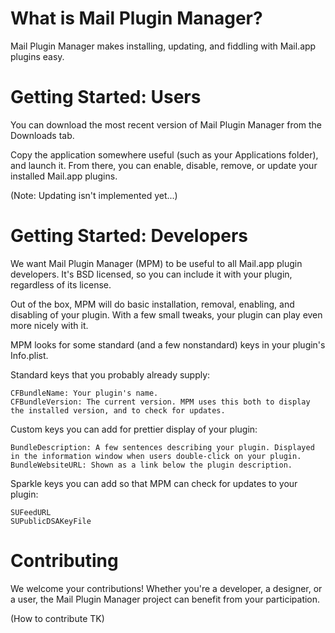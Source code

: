 What is Mail Plugin Manager?
============================

Mail Plugin Manager makes installing, updating, and fiddling with Mail.app plugins easy. 

Getting Started: Users
======================

You can download the most recent version of Mail Plugin Manager from the Downloads tab.

Copy the application somewhere useful (such as your Applications folder), and launch it.
From there, you can enable, disable, remove, or update your installed Mail.app plugins.

(Note: Updating isn't implemented yet...)

Getting Started: Developers
===========================

We want Mail Plugin Manager (MPM) to be useful to all Mail.app plugin developers. It's BSD licensed, so you can include it with your plugin, regardless of its license.

Out of the box, MPM will do basic installation, removal, enabling, and disabling of your plugin. With a few small tweaks, your plugin can play even more nicely with it.

MPM looks for some standard (and a few nonstandard) keys in your plugin's Info.plist.

Standard keys that you probably already supply:

    CFBundleName: Your plugin's name.
    CFBundleVersion: The current version. MPM uses this both to display the installed version, and to check for updates.
  
Custom keys you can add for prettier display of your plugin:

    BundleDescription: A few sentences describing your plugin. Displayed in the information window when users double-click on your plugin.
    BundleWebsiteURL: Shown as a link below the plugin description.
  
Sparkle keys you can add so that MPM can check for updates to your plugin:

    SUFeedURL
    SUPublicDSAKeyFile
  
Contributing
============

We welcome your contributions! Whether you're a developer, a designer, or a user, the Mail Plugin Manager project can benefit from your participation.

(How to contribute TK)



